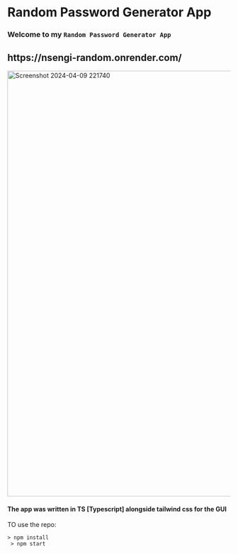 # Random Password Generator App

<h3>Welcome to my <code>Random Password Generator App</code></h3>
<h2>https://nsengi-random.onrender.com/</h2>
<img width="960" alt="Screenshot 2024-04-09 221740" src="https://github.com/iAmNsengi/RandomPasswordGenerator/assets/79418999/f433e43e-343a-4611-8362-ed49755a4f68">
<h4>The app was written in TS [Typescript] alongside tailwind css for the GUI</h4>
<p>TO use the repo:</p>
<code>> npm install
 > npm start
</code>

